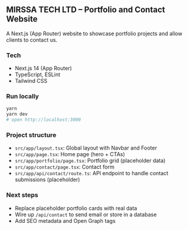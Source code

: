 ## MIRSSA TECH LTD – Portfolio and Contact Website

A Next.js (App Router) website to showcase portfolio projects and allow clients to contact us.

### Tech
- Next.js 14 (App Router)
- TypeScript, ESLint
- Tailwind CSS

### Run locally
```bash
yarn
yarn dev
# open http://localhost:3000
```

### Project structure
- `src/app/layout.tsx`: Global layout with Navbar and Footer
- `src/app/page.tsx`: Home page (hero + CTAs)
- `src/app/portfolio/page.tsx`: Portfolio grid (placeholder data)
- `src/app/contact/page.tsx`: Contact form
- `src/app/api/contact/route.ts`: API endpoint to handle contact submissions (placeholder)

### Next steps
- Replace placeholder portfolio cards with real data
- Wire up `/api/contact` to send email or store in a database
- Add SEO metadata and Open Graph tags
